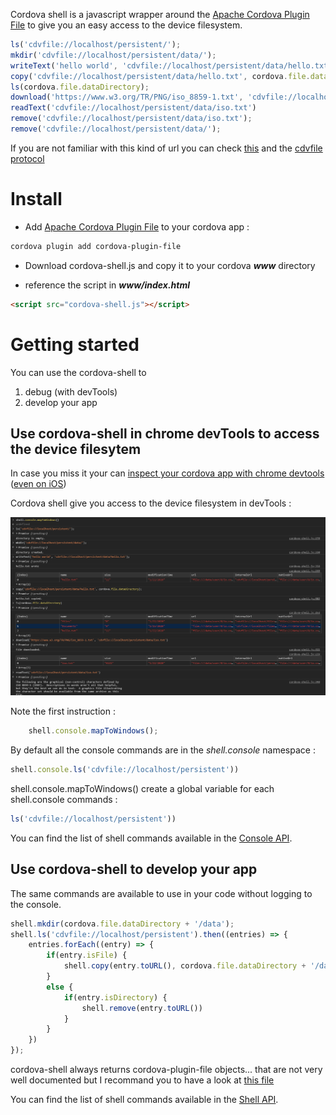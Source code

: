 Cordova shell is a javascript wrapper around the [Apache Cordova Plugin File](https://github.com/apache/cordova-plugin-file) to give you an easy access to the device filesystem.

```js
ls('cdvfile://localhost/persistent/');
mkdir('cdvfile://localhost/persistent/data/');
writeText('hello world', 'cdvfile://localhost/persistent/data/hello.txt');
copy('cdvfile://localhost/persistent/data/hello.txt', cordova.file.dataDirectory);
ls(cordova.file.dataDirectory);
download('https://www.w3.org/TR/PNG/iso_8859-1.txt', 'cdvfile://localhost/persistent/data/iso.txt');
readText('cdvfile://localhost/persistent/data/iso.txt')
remove('cdvfile://localhost/persistent/data/iso.txt');
remove('cdvfile://localhost/persistent/data/');
```

If you are not familiar with this kind of url you can check [this](https://github.com/apache/cordova-plugin-file#where-to-store-files) and the [cdvfile protocol](https://github.com/apache/cordova-plugin-file#cdvfile-protocol)

# Install
- Add [Apache Cordova Plugin File](https://github.com/apache/cordova-plugin-file) to your cordova app :
```bash
cordova plugin add cordova-plugin-file
```
- Download cordova-shell.js and copy it to your cordova _**www**_ directory

- reference the script in **_www/index.html_**
```html
<script src="cordova-shell.js"></script>
```

# Getting started
You can use the cordova-shell to 
1. debug (with devTools)
2. develop your app

## Use cordova-shell in chrome devTools to access the device filesytem
In case you miss it your can [inspect your cordova app with chrome devtools](https://geeklearning.io/apache-cordova-and-remote-debugging-on-android/) ([even on iOS](https://medium.com/@channaly/how-debug-cordova-based-application-with-chrome-dev-tool-43e095a735b4))

Cordova shell give you access to the device filesystem in devTools :

![Image of Yaktocat](./doc/capture1.png)

Note the first instruction :
```js
    shell.console.mapToWindows();
```
By default all the console commands are in the _shell.console_ namespace :
```js
shell.console.ls('cdvfile://localhost/persistent'))
```
shell.console.mapToWindows() create a global variable for each shell.console commands :
```js
ls('cdvfile://localhost/persistent'))
```

You can find the list of shell commands available in the [Console API](doc/console.api.md).

## Use cordova-shell to develop your app
The same commands are available to use in your code without logging to the console.
```js
shell.mkdir(cordova.file.dataDirectory + '/data');
shell.ls('cdvfile://localhost/persistent').then((entries) => {
    entries.forEach((entry) => {
        if(entry.isFile) {
            shell.copy(entry.toURL(), cordova.file.dataDirectory + '/data')
        }
        else {
            if(entry.isDirectory) {
                shell.remove(entry.toURL())
            }       
        }          
    })
});
```
cordova-shell always returns cordova-plugin-file objects... that are not very well documented but I recommand you to have a look at [this file](https://github.com/apache/cordova-plugin-file/blob/master/types/index.d.ts)

You can find the list of shell commands available in the [Shell API](doc/shell.api.md).
